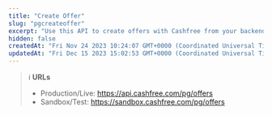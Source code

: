 ```yaml
---
title: "Create Offer"
slug: "pgcreateoffer"
excerpt: "Use this API to create offers with Cashfree from your backend"
hidden: false
createdAt: "Fri Nov 24 2023 10:24:07 GMT+0000 (Coordinated Universal Time)"
updatedAt: "Fri Dec 15 2023 15:02:53 GMT+0000 (Coordinated Universal Time)"
---
```

> ℹ️ **URLs**
> 
> - Production/Live: <https://api.cashfree.com/pg/offers>
> - Sandbox/Test: <https://sandbox.cashfree.com/pg/offers>
